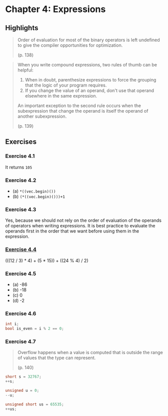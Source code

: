 # Chapter 4: Expressions

## Highlights

> Order of evaluation for most of the binary operators is left undefined to give the compiler opportunities for
> optimization.
>
> (p. 138)

> When you write compound expressions, two rules of thumb can be helpful:
>
> 1. When in doubt, parenthesize expressions to force the grouping that the logic of your program requires.
> 2. If you change the value of an operand, don't use that operand elsewhere in the same expression.
>
> An important exception to the second rule occurs when the subexpression that change the operand is itself the operand
> of another subexpression.
>
> (p. 139)

## Exercises

### Exercise 4.1

It returns `105`

### Exercise 4.2

* (a) `*((vec.begin)())`
* (b) `(*((vec.begin)()))+1`

### Exercise 4.3

Yes, because we should not rely on the order of evaluation of the operands of operators when writing expressions. It is
best practice to evaluate the operands first in the order that we want before using them in the expression.

### [Exercise 4.4](exercise-4.4/main.cpp)

(((12 / 3) * 4) + (5 * 15)) + ((24 % 4) / 2)

### Exercise 4.5

* (a) -86
* (b) -18
* (c) 0
* (d) -2

### Exercise 4.6

```c++
int i;
bool is_even = i % 2 == 0;
```

### Exercise 4.7

> Overflow happens when a value is computed that is outside the range of values that the type can represent.
> 
> (p. 140)

```c++
short s = 32767;
++s;
```

```c++
unsigned u = 0;
--u;
```

```c++
unsigned short us = 65535;
++us;
```
